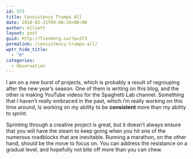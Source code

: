 ```yaml
---
id: 373
title: Consistency Trumps All
date: 2018-02-21T09:00:19+00:00
author: elliott
layout: post
guid: http://fienberg.ca/?p=373
permalink: /consistency-trumps-all/
wptr_hide_title:
  - "0"
categories:
  - Observation
---
```

I am on a new burst of projects, which is probably a result of regrouping after the new year&#8217;s season. One of them is writing on this blog, and the other is making YouTube videos for the Spaghetti Lab channel. Something that I haven&#8217;t really embraced in the past, which i&#8217;m really working on this time around, is working on my ability to be **consistent** more than my ability to _sprint_.

Sprinting through a creative project is great, but it doesn&#8217;t always ensure that you will have the steam to keep going when you hit one of the numerous roadblocks that are inevitable. Running a marathon, on the other hand, should be the move to focus on. You can address the resistance on a gradual level, and hopefully not bite off more than you can chew.